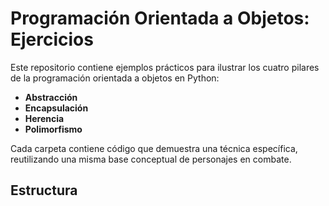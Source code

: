 # Programación Orientada a Objetos: Ejercicios

Este repositorio contiene ejemplos prácticos para ilustrar los cuatro pilares de la programación orientada a objetos en Python:

- **Abstracción**
- **Encapsulación**
- **Herencia**
- **Polimorfismo**

Cada carpeta contiene código que demuestra una técnica específica, reutilizando una misma base conceptual de personajes en combate.

## Estructura
